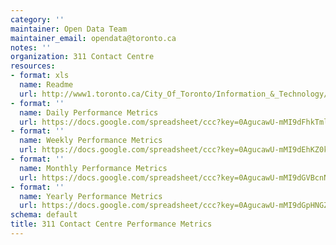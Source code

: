 ```yaml
---
category: ''
maintainer: Open Data Team
maintainer_email: opendata@toronto.ca
notes: ''
organization: 311 Contact Centre
resources:
- format: xls
  name: Readme
  url: http://www1.toronto.ca/City_Of_Toronto/Information_&_Technology/Open_Data/Data_Sets/Assets/Files/311_performance_metrics_readme.xls
- format: ''
  name: Daily Performance Metrics
  url: https://docs.google.com/spreadsheet/ccc?key=0AgucawU-mMI9dFhkTmlTY2k2OWExd2FHZ3lVMGpuVEE&usp=sharing
- format: ''
  name: Weekly Performance Metrics
  url: https://docs.google.com/spreadsheet/ccc?key=0AgucawU-mMI9dEhKZ0kwMUtvanQ2endTblpoNlNKN2c&usp=sharing
- format: ''
  name: Monthly Performance Metrics
  url: https://docs.google.com/spreadsheet/ccc?key=0AgucawU-mMI9dGVBcnNBaG1LZ3AycHVScTJ2SjhfU1E&usp=sharing
- format: ''
  name: Yearly Performance Metrics
  url: https://docs.google.com/spreadsheet/ccc?key=0AgucawU-mMI9dGpHNGZ4SmQtcXo4WHR3aUF2V004VWc&usp=sharing
schema: default
title: 311 Contact Centre Performance Metrics
---
```

